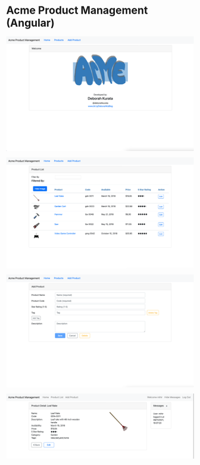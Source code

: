# Acme Product Management (Angular)

![1](https://github.com/ranemihir/DeborahK-Angular-Getting-Started/blob/main/screenshots/1.png)

![2](https://github.com/ranemihir/DeborahK-Angular-Getting-Started/blob/main/screenshots/2.png)

![3](https://github.com/ranemihir/DeborahK-Angular-Getting-Started/blob/main/screenshots/3.png)

![4](https://github.com/ranemihir/DeborahK-Angular-Getting-Started/blob/main/screenshots/4.png)